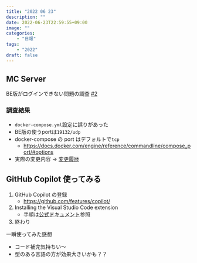 ```yaml
---
title: "2022 06 23"
description: ""
date: 2022-06-23T22:59:55+09:00
image: ""
categories:
    - "日報"
tags:
    - "2022"
draft: false
---
```


## MC Server

BE版がログインできない問題の調査 [#2](https://github.com/pistachiostudio/genkai-mc-server/issues/2)

### 調査結果
- `docker-compose.yml`設定に誤りがあった
- BE版の使うportは`19132/udp`
- docker-compose の port はデフォルトで`tcp`
    - https://docs.docker.com/engine/reference/commandline/compose_port/#options
- 実際の変更内容 -> [変更履歴](https://github.com/pistachiostudio/genkai-mc-server/commit/ba0d5534fd9faf11356747409f6ae6c1cdc4d333)

## GitHub Copilot 使ってみる

1. GitHub Copilot の登録
    - https://github.com/features/copilot/
1. Installing the Visual Studio Code extension
    - 手順は[公式ドキュメント](https://docs.github.com/en/copilot/getting-started-with-github-copilot/getting-started-with-github-copilot-in-visual-studio-code#installing-the-visual-studio-code-extension)参照
1. 終わり


一瞬使ってみた感想
- コード補完気持ちい～
- 型のある言語の方が効果大きいかも？？